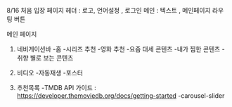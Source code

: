 8/16
처음 입장 페이지
헤더 : 로고, 언어설정 , 로그인
메인 : 텍스트 , 메인페이지 라우팅 버튼

메인 페이지
1. 네비게이션바
-홈
-시리즈 추천
-영화 추천
-요즘 대세 콘텐츠 
-내가 찜한 콘텐츠
-취향 별로 보는 콘텐츠

2. 비디오
-자동재생
-포스터


3. 추천목록
-TMDB API
가이드 : https://developer.themoviedb.org/docs/getting-started
-carousel-slider


